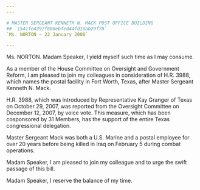```yaml
---
---

# MASTER SERGEANT KENNETH N. MACK POST OFFICE BUILDING
## `1541fe4397f600ebfed44fd1dab29f70`
`Ms. NORTON — 22 January 2008`

---
```



Ms. NORTON. Madam Speaker, I yield myself such time as I may consume.

As a member of the House Committee on Oversight and Government 
Reform, I am pleased to join my colleagues in consideration of H.R. 
3988, which names the postal facility in Fort Worth, Texas, after 
Master Sergeant Kenneth N. Mack.

H.R. 3988, which was introduced by Representative Kay Granger of 
Texas on October 29, 2007, was reported from the Oversight Committee on 
December 12, 2007, by voice vote. This measure, which has been 
cosponsored by 31 Members, has the support of the entire Texas 
congressional delegation.

Master Sergeant Mack was both a U.S. Marine and a postal employee for 
over 20 years before being killed in Iraq on February 5 during combat 
operations.

Madam Speaker, I am pleased to join my colleague and to urge the 
swift passage of this bill.

Madam Speaker, I reserve the balance of my time.